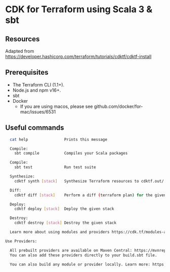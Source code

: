 
# CDK for Terraform using Scala 3 & sbt

## Resources

Adapted from https://developer.hashicorp.com/terraform/tutorials/cdktf/cdktf-install

## Prerequisites

* The Terraform CLI (1.1+).
* Node.js and npm v16+.
* sbt
* Docker
  * If you are using macos, please see github.com/docker/for-mac/issues/6531


## Useful commands

```bash
  cat help                Prints this message

  Compile:
    sbt compile           Compiles your Scala packages

  Compile:
    sbt test              Run test suite

  Synthesize:
    cdktf synth [stack]   Synthesize Terraform resources to cdktf.out/

  Diff:
    cdktf diff [stack]    Perform a diff (terraform plan) for the given stack

  Deploy:
    cdktf deploy [stack]  Deploy the given stack

  Destroy:
    cdktf destroy [stack] Destroy the given stack

  Learn more about using modules and providers https://cdk.tf/modules-and-providers

Use Providers:

  All prebuilt providers are available on Maven Central: https://mvnrepository.com/artifact/com.hashicorp
  You can also add these providers directly to your build.sbt file.

  You can also build any module or provider locally. Learn more: https://cdk.tf/modules-and-providers
```


